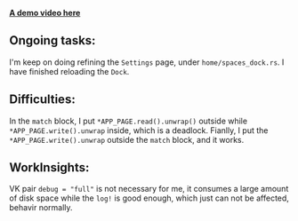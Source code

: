 [**A demo video here**](https://github.com/Demolemon11/Demolemon11.github.io/blob/hotfix/2024-10-21_20-15-44.webm)

## Ongoing tasks:
I'm keep on doing refining the `Settings` page, under `home/spaces_dock.rs`.
I have finished reloading the `Dock`.
## Difficulties:
In the `match` block, I put `*APP_PAGE.read().unwrap()` outside while `*APP_PAGE.write().unwrap` inside, which is a deadlock.
Fianlly, I put the `*APP_PAGE.write().unwrap` outside the `match` block, and it works.



## WorkInsights:
VK pair `debug = "full"` is not necessary for me,
it consumes a large amount of disk space while the `log!` is good enough, which just can not be affected, behavir normally.
